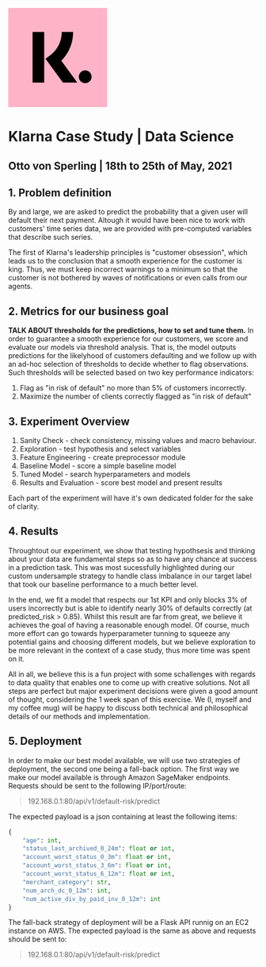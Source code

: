 
[![Klarna logo](assets/logo.png)](https://https://www.klarna.com/us/)

# Klarna Case Study | Data Science
## **Otto von Sperling** | 18th to 25th of May, 2021

## 1. Problem definition
By and large, we are asked to predict the probability that a given user will default their next payment.
Altough it would have been nice to work with customers' time series data, we are provided with pre-computed variables that describe such series.

The first of Klarna's leadership principles is "customer obsession", which leads us
to the conclusion that a smooth experience for the customer is king. Thus, we must keep incorrect warnings to a minimum so that the customer
is not bothered by waves of notifications or even calls from our agents.

## 2. Metrics for our business goal
**TALK ABOUT thresholds for the predictions, how to set and tune them.**
In order to guarantee a smooth experience for our customers, we score and evaluate our models via threshold analysis. That is, the model outputs predictions for the likelyhood of customers defaulting and we follow up with an ad-hoc selection of thresholds to decide whether to flag observations. Such thresholds will be selected based on two key performance indicators:

1. Flag as "in risk of default" no more than 5% of customers incorrectly.
2. Maximize the number of clients correctly flagged as "in risk of default"

## 3. Experiment Overview

1. Sanity Check - check consistency, missing values and macro behaviour.
2. Exploration - test hypothesis and select variables
3. Feature Engineering - create preprocessor module
4. Baseline Model - score a simple baseline model
5. Tuned Model - search hyperparameters and models
6. Results and Evaluation - score best model and present results

Each part of the experiment will have it's own dedicated folder for the sake of clarity.

## 4. Results
Throughtout our experiment, we show that testing hypothsesis and thinking about your data are fundamental steps so as to have any chance at success in a prediction task. This was most sucessfully highlighted during our custom undersample strategy to handle class imbalance in our target label that took our baseline performance to a much better level.

In the end, we fit a model that respects our 1st KPI and only blocks 3% of users incorrectly but is able to identify nearly 30% of defaults correctly (at predicted_risk > 0.85). Whilst this result are far from great, we believe it achieves the goal of having a reasonable enough model. Of course, much more effort can go towards hyperparameter tunning to squeeze any potential gains and choosing different models, but we believe exploration to be more relevant in the context of a case study, thus more time was spent on it.

All in all, we believe this is a fun project with some schallenges with regards to data quality that enables one to come up with creative solutions. Not all steps are perfect but major experiment decisions were given a good amount of thought, considering the 1 week span of this exercise. We (I, myself and my coffee mug) will be happy to discuss both technical and philosophical details of our methods and implementation.

## 5. Deployment
In order to make our best model available, we will use two strategies of deployment, the second one being a fall-back option.
The first way we make our model available is through Amazon SageMaker endpoints. Requests should be sent to the following IP/port/route:

> 192.168.0.1:80/api/v1/default-risk/predict

The expected payload is a json containing at least the following items:
```python
{
    "age": int,
    "status_last_archived_0_24m": float or int,
    "account_worst_status_0_3m": float or int,
    "account_worst_status_3_6m": float or int,
    "account_worst_status_6_12m": float or int,
    "merchant_category": str,
    "num_arch_dc_0_12m": int,
    "num_active_div_by_paid_inv_0_12m": int
}
```
The fall-back strategy of deployment will be a Flask API runnig on an EC2 instance on AWS. The expected payload is the same as above and requests should be sent to:

> 192.168.0.1:80/api/v1/default-risk/predict